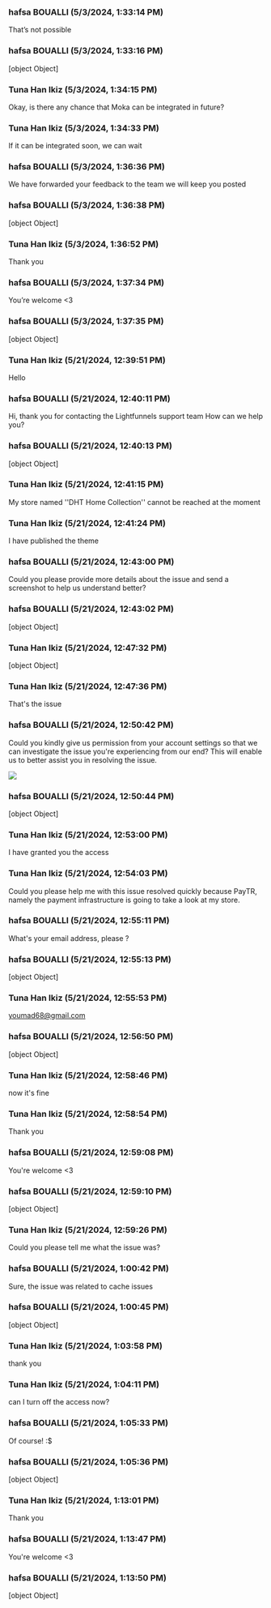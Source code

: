 ### hafsa BOUALLI (5/3/2024, 1:33:14 PM)

That’s not possible

### hafsa BOUALLI (5/3/2024, 1:33:16 PM)

[object Object]

### Tuna Han Ikiz (5/3/2024, 1:34:15 PM)

Okay, is there any chance that Moka can be integrated in future?

### Tuna Han Ikiz (5/3/2024, 1:34:33 PM)

If it can be integrated soon, we can wait

### hafsa BOUALLI (5/3/2024, 1:36:36 PM)

We have forwarded your feedback to the team we will keep you posted

### hafsa BOUALLI (5/3/2024, 1:36:38 PM)

[object Object]

### Tuna Han Ikiz (5/3/2024, 1:36:52 PM)

Thank you

### hafsa BOUALLI (5/3/2024, 1:37:34 PM)

You’re welcome <3

### hafsa BOUALLI (5/3/2024, 1:37:35 PM)

[object Object]

### Tuna Han Ikiz (5/21/2024, 12:39:51 PM)

Hello

### hafsa BOUALLI (5/21/2024, 12:40:11 PM)

Hi, thank you for contacting the Lightfunnels support team
How can we help you?

### hafsa BOUALLI (5/21/2024, 12:40:13 PM)

[object Object]

### Tuna Han Ikiz (5/21/2024, 12:41:15 PM)

My store named ''DHT Home Collection'' cannot be reached at the moment

### Tuna Han Ikiz (5/21/2024, 12:41:24 PM)

I have published the theme

### hafsa BOUALLI (5/21/2024, 12:43:00 PM)

Could you please provide more details about the issue and send a screenshot to help us understand better?

### hafsa BOUALLI (5/21/2024, 12:43:02 PM)

[object Object]

### Tuna Han Ikiz (5/21/2024, 12:47:32 PM)

[object Object]

### Tuna Han Ikiz (5/21/2024, 12:47:36 PM)

That's the issue

### hafsa BOUALLI (5/21/2024, 12:50:42 PM)

Could you kindly give us permission from your account settings so that we can investigate the issue you're experiencing from our end? This will enable us to better assist you in resolving the issue.


![](https://storage.crisp.chat/users/upload/operator/77cc42314787b400/d35cced9-c1a9-49e7-9b4b-827547_1r8fjjc.png)

### hafsa BOUALLI (5/21/2024, 12:50:44 PM)

[object Object]

### Tuna Han Ikiz (5/21/2024, 12:53:00 PM)

I have granted you the access

### Tuna Han Ikiz (5/21/2024, 12:54:03 PM)

Could you please help me with this issue resolved quickly because PayTR, namely the payment infrastructure is going to take a look at my store.

### hafsa BOUALLI (5/21/2024, 12:55:11 PM)

What's your email address, please ?

### hafsa BOUALLI (5/21/2024, 12:55:13 PM)

[object Object]

### Tuna Han Ikiz (5/21/2024, 12:55:53 PM)

youmad68@gmail.com

### hafsa BOUALLI (5/21/2024, 12:56:50 PM)

[object Object]

### Tuna Han Ikiz (5/21/2024, 12:58:46 PM)

now it's fine

### Tuna Han Ikiz (5/21/2024, 12:58:54 PM)

Thank you

### hafsa BOUALLI (5/21/2024, 12:59:08 PM)

You're welcome <3

### hafsa BOUALLI (5/21/2024, 12:59:10 PM)

[object Object]

### Tuna Han Ikiz (5/21/2024, 12:59:26 PM)

Could you please tell me what the issue was?

### hafsa BOUALLI (5/21/2024, 1:00:42 PM)

Sure, the issue was related to cache issues

### hafsa BOUALLI (5/21/2024, 1:00:45 PM)

[object Object]

### Tuna Han Ikiz (5/21/2024, 1:03:58 PM)

thank you

### Tuna Han Ikiz (5/21/2024, 1:04:11 PM)

can I turn off the access now?

### hafsa BOUALLI (5/21/2024, 1:05:33 PM)

Of course! :$

### hafsa BOUALLI (5/21/2024, 1:05:36 PM)

[object Object]

### Tuna Han Ikiz (5/21/2024, 1:13:01 PM)

Thank you

### hafsa BOUALLI (5/21/2024, 1:13:47 PM)

You're welcome <3

### hafsa BOUALLI (5/21/2024, 1:13:50 PM)

[object Object]
